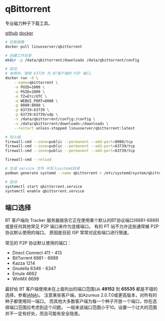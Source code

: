 # qBittorrent

专业磁力种子下载工具。

[github](https://github.com/linuxserver/docker-qbittorrent)
[docker](https://hub.docker.com/r/linuxserver/qbittorrent)

```bash
# 拉取镜像
docker pull linuxserver/qbittorrent

# 创建工作目录
mkdir -p /data/qbittorrent/downloads /data/qbittorrent/config

# 启动
# 本例中，使用 63739 为 BT客户端的 P2P 端口。
docker run -d \
    --name=qbittorrent \
    -e PUID=1000 \
    -e PGID=1000 \
    -e TZ=Etc/UTC \
    -e WEBUI_PORT=8080 \
    -p 8080:8080 \
    -p 63739:63739 \
    -p 63739:63739/udp \
    -v /data/qbittorrent/config:/config \
    -v /data/qbittorrent/downloads:/downloads \
    --restart unless-stopped linuxserver/qbittorrent:latest

# 防火墙
firewall-cmd --zone=public --permanent --add-port=8080/tcp
firewall-cmd --zone=public --permanent --add-port=63739/tcp
firewall-cmd --zone=public --permanent --add-port=63739/tcp

firewall-cmd --reload

# 生成 service 文件 并写入systemd目录
podman generate systemd --name qbittorrent > /etc/systemd/system/qbittorrent.service

# 启动
systemctl start qbittorrent.service
systemctl enable qbittorrent.service
```

## 端口选择

BT 客户端向 Tracker 服务器报告它正在使用某个默认的BT协议端口(6881-6889)或是任何其他常见 P2P 端口来作为连接端口。
有的 PT 站不允许这些通常被 P2P 协议默认使用的端口。
原因是目前 ISP 常常对这些端口进行限速。

常见的 P2P 协议默认使用的端口：

- Direct Connect    411 - 413
- BitTorrent        6881 - 6889
- Kazza             1214
- Gnutella          6346 - 6347
- Emule             4662
- WinMX             6699

最好给 BT 客户端使用未在上面列出的端口范围(从 **49152** 到 **65535** 都是不错的选择，参看[IANA](http://www.iana.org/assignments/service-names-port-numbers/service-names-port-numbers.xhtml))。
注意某些客户端，如Azureus 2.0.7.0或更高版本，对所有的种子都使用同一端口。
而其他大多数客户端为每一个种子开放一个端口，你在选择端口范围应考虑到这个问题。
一般来说端口范围小于10。设置一个过大的范围并不一定有好处，而且可能有安全隐患。